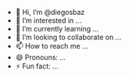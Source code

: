 - 👋 Hi, I’m @diegosbaz
- 👀 I’m interested in ...
- 🌱 I’m currently learning ...
- 💞️ I’m looking to collaborate on ...
- 📫 How to reach me ...
- 😄 Pronouns: ...
- ⚡ Fun fact: ...

<!---
diegosbaz/diegosbaz is a ✨ special ✨ repository because its `README.md` (this file) appears on your GitHub profile.
You can click the Preview link to take a look at your changes.
--->

